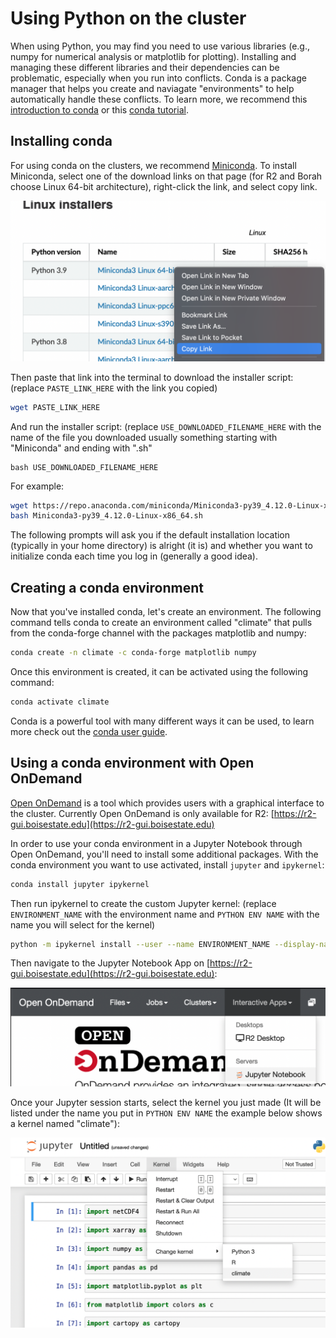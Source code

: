 # Using Python on the cluster

When using Python, you may find you need to use various libraries (e.g., numpy for numerical analysis or matplotlib for plotting). 
Installing and managing these different libraries and their dependencies can be problematic, especially when you run into conflicts.
Conda is a package manager that helps you create and naviagate "environments" to help automatically handle these conflicts. 
To learn more, we recommend this [introduction to conda](https://docs.conda.io/projects/conda/en/latest/user-guide/getting-started.html) or this [conda tutorial](https://carpentries-incubator.github.io/introduction-to-conda-for-data-scientists/).

## Installing conda

For using conda on the clusters, we recommend [Miniconda](https://docs.conda.io/en/latest/miniconda.html#linux-installers).
To install Miniconda, select one of the download links on that page (for R2 and Borah choose Linux 64-bit architecture), right-click the link, and select copy link.

![copy link screenshot](images/copylink.png)

Then paste that link into the terminal to download the installer script: (replace `PASTE_LINK_HERE` with the link you copied) 
```bash
wget PASTE_LINK_HERE
```

And run the installer script: (replace `USE_DOWNLOADED_FILENAME_HERE` with the name of the file you downloaded usually something starting with "Miniconda" and ending with ".sh"
```
bash USE_DOWNLOADED_FILENAME_HERE
```

For example:
```bash
wget https://repo.anaconda.com/miniconda/Miniconda3-py39_4.12.0-Linux-x86_64.sh
bash Miniconda3-py39_4.12.0-Linux-x86_64.sh
```

The following prompts will ask you if the default installation location (typically in your home directory) is alright (it is) and whether you want to initialize conda each time you log in (generally a good idea).

## Creating a conda environment

Now that you've installed conda, let's create an environment.
The following command tells conda to create an environment called "climate" that pulls from the conda-forge channel with the packages matplotlib and numpy: 
```bash
conda create -n climate -c conda-forge matplotlib numpy
```

Once this environment is created, it can be activated using the following command:
```bash
conda activate climate
```

Conda is a powerful tool with many different ways it can be used, to learn more check out the [conda user guide](https://docs.conda.io/projects/conda/en/latest/user-guide/index.html).

## Using a conda environment with Open OnDemand

[Open OnDemand](https://openondemand.org/) is a tool which provides users with a graphical interface to the cluster. Currently Open OnDemand is only available for R2: [https://r2-gui.boisestate.edu](https://r2-gui.boisestate.edu)

In order to use your conda environment in a Jupyter Notebook through Open OnDemand, you'll need to install some additional packages. With the conda environment you want to use activated, install `jupyter` and `ipykernel`:
```bash
conda install jupyter ipykernel
```

Then run ipykernel to create the custom Jupyter kernel: (replace `ENVIRONMENT_NAME` with the environment name and `PYTHON ENV NAME` with the name you will select for the kernel)
```bash
python -m ipykernel install --user --name ENVIRONMENT_NAME --display-name "PYTHON ENV NAME"
```

Then navigate to the Jupyter Notebook App on [https://r2-gui.boisestate.edu](https://r2-gui.boisestate.edu):

![Navigate to the Jupyter Notebook App](images/ood-notebook.png)

Once your Jupyter session starts, select the kernel you just made (It will be listed under the name you put in `PYTHON ENV NAME` the example below shows a kernel named "climate"):

![Select the right Jupyter kernel](images/jupyter-kernel.png)
